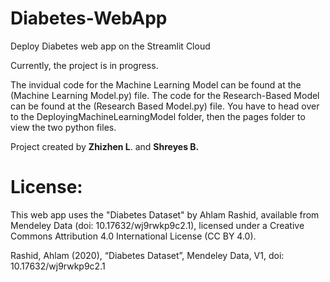 # Diabetes-WebApp
Deploy Diabetes web app on the Streamlit Cloud

Currently, the project is in progress.

The invidual code for the Machine Learning Model can be found at the (Machine Learning Model.py) file. The code for the Research-Based Model can be found at the (Research Based Model.py) file. You have to head over to the DeployingMachineLearningModel folder, then the pages folder to view the two python files.

Project created by **Zhizhen L**. and **Shreyes B.**


# License:
This web app uses the "Diabetes Dataset" by Ahlam Rashid, available from Mendeley Data (doi: 10.17632/wj9rwkp9c2.1), licensed under a Creative Commons Attribution 4.0 International License (CC BY 4.0).

Rashid, Ahlam (2020), “Diabetes Dataset”, Mendeley Data, V1, doi: 10.17632/wj9rwkp9c2.1
